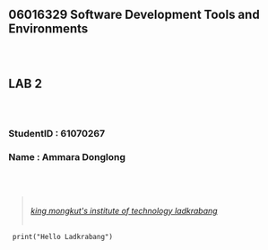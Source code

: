 
## **06016329 Software Development Tools and Environments**
### <br>
## **LAB 2**
### <br>
### **StudentID** : 61070267
### **Name** : Ammara Donglong
### <br>
><br><ins>[*king mongkut's institute of technology ladkrabang*](https://www.kmitl.ac.th)<br><br>
```
 print("Hello Ladkrabang")
```
